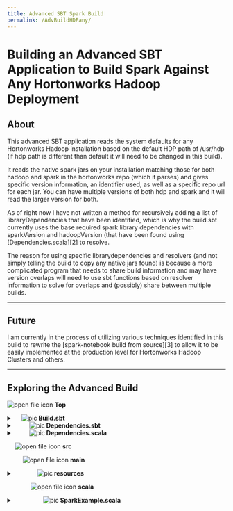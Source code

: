 ```yaml
---
title: Advanced SBT Spark Build 
permalink: /AdvBuildHDPany/
---
```


Building an Advanced SBT Application to Build Spark Against Any Hortonworks Hadoop Deployment
==============

About
-----

This advanced SBT application reads the system defaults for any Hortonworks Hadoop installation based on the default HDP path of /usr/hdp (if hdp path is different than default it will need to be changed in this build).

It reads the native spark jars on your installation matching those for both hadoop and spark in the hortonworks repo (which it parses) and gives specific version information, an identifier used, as well as a specific repo url for each jar. You can have multiple versions of both hdp and spark and it will read the larger version for both.

As of right now I have not written a method for recursively adding a list of libraryDependencies that have been identified, which is why the build.sbt currently uses the base required spark library dependencies with sparkVersion and hadoopVersion (that have been found using [Dependencies.scala][2] to resolve. 

The reason for using specific librarydependencies and resolvers (and not simply telling the build to copy any native jars found) is because a more complicated program that needs to share build information and may have version overlaps will need to use sbt functions based on resolver information to solve for overlaps and (possibly) share between multiple builds. 

------------

Future
-------
I am currently in the process of utilizing various techniques identified in this build to rewrite the [spark-notebook build from source][3] to allow it to be easily implemented at the production level for Hortonworks Hadoop Clusters and others.

----

Exploring the Advanced Build
-------------------

![open file icon](https://cdn2.iconfinder.com/data/icons/snipicons/5000/folder-open-24.png) **Top**
<details>
	<summary> &emsp; <img src="https://cdn2.iconfinder.com/data/icons/snipicons/500/file-24.png" alt="pic" /><b> Build.sbt </b> </summary>
	<div markdown="1">
Using the information passed from [Dependencies.scala][2] (the sparkVersion and hadoopVersion), this build will use the hortonworks repo to get the dependencies needed to run spark. 
```scala

import Dependencies._

organization := "com.gabechurch"

//so apparently the name is what loads our scala file?
name := "Practie Hortonworks repo"

scalaVersion := "2.11.8"

version      := "0.1.0-SNAPSHOT"


resolvers +="Hortonworks Releases" at "http://repo.hortonworks.com/content/groups/public"
   
libraryDependencies ++= Seq(
	"org.apache.spark" %% "spark-core" % sparkVersion,
	"org.apache.spark" %% "spark-yarn" % sparkVersion,
	"org.apache.spark" %% "spark-hive" % sparkVersion,
	"org.apache.spark" %% "spark-repl" % sparkVersion,
	"org.apache.spark" %% "spark-sql" % sparkVersion,
	"org.apache.hadoop" % "hadoop-client" % hadoopVersion,
	"org.apache.hadoop" % "hadoop-yarn-server-web-proxy" % hadoopVersion
)	

```
</div>
</details>

&emsp; ![open file icon](https://cdn2.iconfinder.com/data/icons/snipicons/5000/folder-open-24.png) **project**

<details>
	<summary> &emsp; &emsp; <img src="https://cdn2.iconfinder.com/data/icons/snipicons/500/file-24.png" alt="pic" /><b> build.properties </b> </summary>
	<div markdown="1">
```scala
sbt.version=0.13.16
```
</div>
</details>

<details>
	<summary> &emsp; &emsp; <img src="https://cdn2.iconfinder.com/data/icons/snipicons/500/file-24.png" alt="pic" /><b> Dependencies.sbt </b> </summary>
	<div markdown="1">
This is a sub-sbt (nested build) as explained in the [Intro to SBT][1] project. This build.sbt is needed to load a non-native scala library to use in Dependencies.scala. It is using the default maven resolver (default repo) to find the library
```
libraryDependencies +=  "commons-io" % "commons-io" % "2.5"
```
</div>
</details>

<details>
	<summary> &emsp; &emsp; <img src="https://cdn2.iconfinder.com/data/icons/snipicons/500/file-24.png" alt="pic" /><b> Dependencies.scala </b> </summary>
	<div markdown="1">
This contains the meat of the entire build. It runs before the build.sbt and uses the scala syntax to gather dependencies for the build.sbt.

[CLICK HERE][2] to view the Dependencies.scala program with output (to show variables generated)
</div>
</details>

&emsp; ![open file icon](https://cdn2.iconfinder.com/data/icons/snipicons/5000/folder-open-24.png) **src**

&emsp; &emsp; ![open file icon](https://cdn2.iconfinder.com/data/icons/snipicons/5000/folder-open-24.png) **main**
<details>
	<summary>&emsp; &emsp; &emsp; <img src="https://cdn2.iconfinder.com/data/icons/snipicons/5000/folder-open-24.png" alt="pic" /><b> resources </b> </summary>
	<div markdown="1">
The Dependencies.scala program will place the hive-site.xml here if found.
</div>
</details>

&emsp; &emsp; &emsp; ![open file icon](https://cdn2.iconfinder.com/data/icons/snipicons/5000/folder-open-24.png) **scala**
<details>
	<summary> &emsp; &emsp; &emsp;&emsp; <img src="https://cdn2.iconfinder.com/data/icons/snipicons/500/file-24.png" alt="pic" /><b> SparkExample.scala </b> </summary>
	<div markdown="1">
```scala
package example
object Entirety extends App {

import org.apache.spark.SparkContext
import org.apache.spark.sql.SparkSession
import org.apache.spark.sql._
import org.apache.spark._
import org.apache.spark.sql.functions._

val spark = SparkSession.builder()
  .master("yarn-client")
  .appName("my-spark-app")
  .config("spark.yarn.archive", "hdfs://***your_master_node***:8020/hdp/apps/2.6.0.3-8/spark2/spark2-hdp-yarn-archive.tar.gz")
  .config("spark.yarn.stagingDir", "hdfs://***your_master_node***:8020/tmp/")
  .config("spark.driver.extraLibraryPath", "/usr/hdp/current/hadoop-client/lib/native:/usr/hdp/current/hadoop-client/lib/native/Linux-amd64-64")
  .config("spark.dynamicAllocation.enabled", "true")
  .config("spark.dynamicAllocation.initialExecutors", "0")
  .config("spark.dynamicAllocation.maxExecutors", "20")
  .config("spark.dynamicAllocation.minExecutors", "0")
  .config("spark.executor.extraLibraryPath", "/usr/hdp/current/hadoop-client/lib/native:/usr/hdp/current/hadoop-client/lib/native/Linux-amd64-64")
  .config("spark.home", "/usr/hdp/***your_hdp_version***/spark2")
  .config("spark.shuffle.service.enabled", "true")
  .config("spark.yarn.queue", "default")
  .config("spark.hadoop.yarn.resourcemanager.address", "***your_url***:8050")
  .enableHiveSupport()
  .getOrCreate()

spark.sql("show tables").show

     //create a Dataset using spark.range starting from 5 to 100, with increments of 5
val numDs = spark.range(5, 100, 5)
     // reverse the order and display first 5 items
numDs.orderBy(desc("id")).show(5)
    //compute descriptive stats and display them
numDs.describe().show()
    // create a DataFrame using spark.createDataFrame from a List or Seq
val langPercentDF = spark.createDataFrame(List(("Scala", 35), ("Python", 30), ("R", 15), ("Java", 20)))
    //rename the columns
val lpDF = langPercentDF.withColumnRenamed("_1", "language").withColumnRenamed("_2", "percent")
   //order the DataFrame in descending order of percentage
lpDF.orderBy(desc("percent")).show(false)

}

```

</div>
</details>

&emsp; ![closed file icon](https://cdn2.iconfinder.com/data/icons/snipicons/5000/folder-close-24.png) **lib**


&emsp;
&emsp;
&emsp;
[Return to Simple Build][4]
{: style="text-align: center"}




[1]: https://gabechurch.github.io/Building-Spark-Projects-with-SBT/IntrotoSBT/#-project
[2]: https://gabechurch.github.io/Building-Spark-Projects-with-SBT/AdvBuildDeps/
[3]: https://github.com/spark-notebook/spark-notebook
[4]: https://gabechurch.github.io/Building-Spark-Projects-with-SBT/


